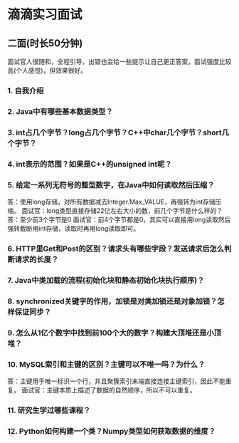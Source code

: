 # 滴滴实习面试

## 二面(时长50分钟)

面试官人很随和，全程引导，出错也会给一些提示让自己更正答案，面试强度比较高(个人感觉)，但效果很好。

### 1. 自我介绍

### 2. Java中有哪些基本数据类型？

### 3. int占几个字节？long占几个字节？C++中char几个字节？short几个字节？

### 4. int表示的范围？如果是C++的unsigned int呢？

### 5. 给定一系列无符号的整型数字，在Java中如何读取然后压缩？

答：使用long存储，对所有数据减去Integer.Max_VALUE，再强转为int存储压缩。
面试官：long类型直接存储22亿左右大小的数，前几个字节是什么样的？
答：至少前3个字节是0
面试官：前4个字节都是0，其实可以直接用long读取然后强转截断用int存储，读取时再用long读取即可。

### 6. HTTP里Get和Post的区别？请求头有哪些字段？发送请求后怎么判断请求的长度？

### 7. Java中类加载的流程(初始化块和静态初始化块执行顺序)？

### 8. synchronized关键字的作用，加锁是对类加锁还是对象加锁？怎样保证同步？

### 9. 怎么从1亿个数字中找到前100个大的数字？构建大顶堆还是小顶堆？

### 10. MySQL索引和主键的区别？主键可以不唯一吗？为什么？

答：主键用于唯一标识一个行，并且聚簇索引末端直接连接主键索引，因此不能重复。
面试官：主键本质上描述了数据的自然顺序，所以不可以重复。

### 11. 研究生学过哪些课程？

### 12. Python如何构建一个类？Numpy类型如何获取数据的维度？






